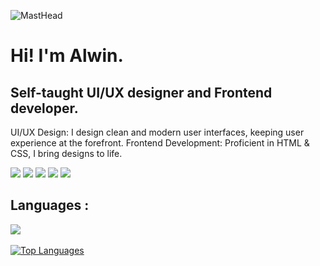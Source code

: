 ![MastHead](https://github.com/AlwinJoseph3/AlwinJoseph3/blob/main/night_r.gif)





Hi! I'm Alwin.
====================================================================================================================================

Self-taught UI/UX designer and Frontend developer.
-------------------------------------------------

UI/UX Design: I design clean and modern user interfaces, keeping user experience at the forefront. Frontend Development: Proficient in HTML & CSS, I bring designs to life.

[![](https://img.shields.io/badge/-Gmail-%23F2A60C?style=for-the-badge&logo=gmail&logoColor=white)](mailto:alwinjoseph1403@gmail.com)
[![](https://img.shields.io/badge/Dribbble-EA4C89?style=for-the-badge&logo=dribbble&logoColor=white)]()
[![](https://img.shields.io/badge/Instagram-E4405F?style=for-the-badge&logo=instagram&logoColor=white)]()
[![](https://img.shields.io/badge/LinkedIn-0077B5?style=for-the-badge&logo=linkedin&logoColor=white)]()
[![](https://img.shields.io/badge/Spotify-1ED760?&style=for-the-badge&logo=spotify&logoColor=white)]()

## Languages :
<div padding='8px>
<img src='assets/c++.png' width="48px" hspace="8" >
<img src='assets/c.png' width="48px" hspace="8" >
<img src='assets/html.png' width="48px" hspace="8" >
<img src='assets/css.png' width="48px" hspace="8" >
<img src='assets/flutter.png' width="38px" hspace="8" >
<img src='assets/python.png' width="48px" hspace="8" >
<img src='assets/r.png' width="48px" hspace="8" >
<img src='assets/mysql.png' width="48px" hspace="8" >
</div>

## Connect with me :
<div padding="8px">
<a href="mailto:alwinjoseph1403@gmail.com"><img src='assets/gmail.png' width="48px" hspace="8" ></a>   
<a href="https://www.instagram.com/al_win.joseph/"><img src='assets/insta.png' width="48px" hspace="8" ></a>    
<a href="https://dribbble.com/alwinjoseph3"><img src='assets/dribble.png' width="48px" hspace="8" ></a> 
</div>


## My Stats :

<a href="http://www.github.com/AlwinJoseph3"><img src="https://github-readme-stats.vercel.app/api?username=AlwinJoseph3&show_icons=true&hide=&count_private=true&title_color=10b981&text_color=ffffff&icon_color=10b981&bg_color=1c1917&hide_border=true&show_icons=true" alt="AlwinJoseph3's GitHub stats" /></a>

<a href="http://www.github.com/AlwinJoseph3"><img src="https://github-readme-streak-stats.herokuapp.com/?user=AlwinJoseph3&stroke=ffffff&background=1c1917&ring=10b981&fire=10b981&currStreakNum=ffffff&currStreakLabel=10b981&sideNums=ffffff&sideLabels=ffffff&dates=ffffff&hide_border=true" /></a>

<a href="https://github.com/AlwinJoseph3" align="left"><img src="https://github-readme-stats.vercel.app/api/top-langs/?username=AlwinJoseph3&langs_count=10&title_color=10b981&text_color=ffffff&icon_color=10b981&bg_color=1c1917&hide_border=true&locale=en&custom_title=Top%20%Languages" alt="Top Languages" /></a>
